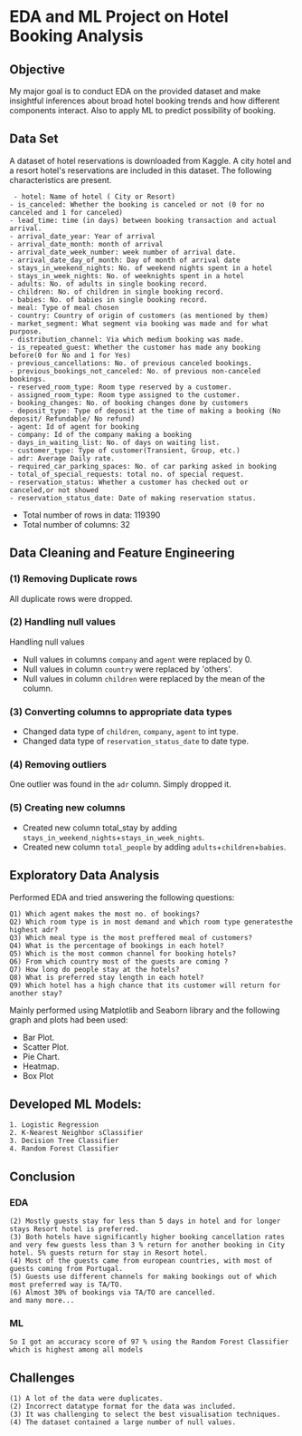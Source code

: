 # EDA  and ML Project on Hotel Booking Analysis
## Objective
My major goal is to conduct EDA on the provided dataset and make insightful inferences about broad hotel booking trends and how different components interact. Also to apply ML to predict possibility of booking.
## Data Set
A dataset of hotel reservations is downloaded from Kaggle. A city hotel and a resort hotel's reservations are included in this dataset. The following characteristics are present. 

```
 - hotel: Name of hotel ( City or Resort)
- is_canceled: Whether the booking is canceled or not (0 for no canceled and 1 for canceled)
- lead_time: time (in days) between booking transaction and actual arrival.
- arrival_date_year: Year of arrival
- arrival_date_month: month of arrival
- arrival_date_week_number: week number of arrival date.
- arrival_date_day_of_month: Day of month of arrival date
- stays_in_weekend_nights: No. of weekend nights spent in a hotel
- stays_in_week_nights: No. of weeknights spent in a hotel
- adults: No. of adults in single booking record.
- children: No. of children in single booking record.
- babies: No. of babies in single booking record. 
- meal: Type of meal chosen 
- country: Country of origin of customers (as mentioned by them)
- market_segment: What segment via booking was made and for what purpose.
- distribution_channel: Via which medium booking was made.
- is_repeated_guest: Whether the customer has made any booking before(0 for No and 1 for Yes)
- previous_cancellations: No. of previous canceled bookings.
- previous_bookings_not_canceled: No. of previous non-canceled bookings.
- reserved_room_type: Room type reserved by a customer.
- assigned_room_type: Room type assigned to the customer.
- booking_changes: No. of booking changes done by customers
- deposit_type: Type of deposit at the time of making a booking (No deposit/ Refundable/ No refund)
- agent: Id of agent for booking
- company: Id of the company making a booking
- days_in_waiting_list: No. of days on waiting list.
- customer_type: Type of customer(Transient, Group, etc.)
- adr: Average Daily rate.
- required_car_parking_spaces: No. of car parking asked in booking
- total_of_special_requests: total no. of special request.
- reservation_status: Whether a customer has checked out or canceled,or not showed 
- reservation_status_date: Date of making reservation status.
```
* Total number of rows in data: 119390
* Total number of columns: 32

## Data Cleaning and Feature Engineering
### (1) Removing Duplicate rows
All duplicate rows were dropped.
### (2) Handling null values
Handling null values

* Null values in columns `company` and `agent` were replaced by 0.
* Null values in column `country` were replaced by 'others'.
* Null values in column `children` were replaced by the mean of the column.

### (3) Converting columns to appropriate data types
* Changed data type of `children`, `company`, `agent` to int type.
* Changed data type of `reservation_status_date` to date type.
### (4) Removing outliers
One outlier was found in the `adr` column. Simply dropped it.
### (5) Creating new columns
* Created new column total_stay by adding `stays_in_weekend_nights`+`stays_in_week_nights`.
* Created new column `total_people` by adding `adults`+`children`+`babies`.

## Exploratory Data Analysis
Performed EDA and tried answering the following questions:

```
Q1) Which agent makes the most no. of bookings?
Q2) Which room type is in most demand and which room type generatesthe highest adr?
Q3) Which meal type is the most preffered meal of customers?
Q4) What is the percentage of bookings in each hotel?
Q5) Which is the most common channel for booking hotels?
Q6) From which country most of the guests are coming ?
Q7) How long do people stay at the hotels?
Q8) What is preferred stay length in each hotel?
Q9) Which hotel has a high chance that its customer will return for another stay?
```
Mainly performed using Matplotlib and Seaborn library and the following graph and plots had been used:

* Bar Plot.
* Scatter Plot.
* Pie Chart.
* Heatmap.
* Box Plot

## Developed ML Models:
```
1. Logistic Regression
2. K-Nearest Neighbor sClassifier
3. Decision Tree Classifier
4. Random Forest Classifier
```

## Conclusion
### EDA
```(1) Around 60% bookings are for City hotel and 40% bookings are for Resort hotel, therefore City Hotel is busier than Resort hotel. Also the overall adr of City hotel is slightly higher than Resort hotel.
(2) Mostly guests stay for less than 5 days in hotel and for longer stays Resort hotel is preferred.
(3) Both hotels have significantly higher booking cancellation rates and very few guests less than 3 % return for another booking in City hotel. 5% guests return for stay in Resort hotel.
(4) Most of the guests came from european countries, with most of guests coming from Portugal.
(5) Guests use different channels for making bookings out of which most preferred way is TA/TO.
(6) Almost 30% of bookings via TA/TO are cancelled.
and many more...
```
### ML
```
So I got an accuracy score of 97 % using the Random Forest Classifier which is highest among all models
```
## Challenges 
```
(1) A lot of the data were duplicates.
(2) Incorrect datatype format for the data was included.
(3) It was challenging to select the best visualisation techniques.
(4) The dataset contained a large number of null values.
```
